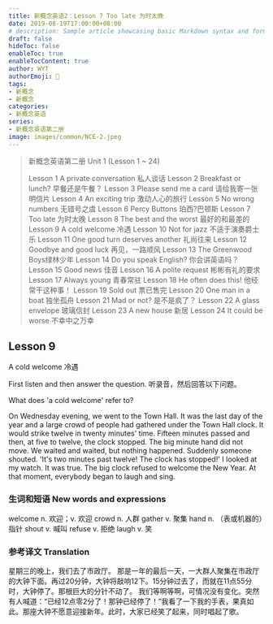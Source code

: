 ```yaml
---
title: 新概念英语2：Lesson 7 Too late 为时太晚
date: 2019-08-19T17:00:00+08:00
# description: Sample article showcasing basic Markdown syntax and formatting for HTML elements.
draft: false
hideToc: false
enableToc: true
enableTocContent: true
author: WYT
authorEmoji: 🧑
tags:
- 新概念
- 新概念
categories:
- 新概念英语
series:
- 新概念英语第二册
image: images/common/NCE-2.jpeg
---
```


> 新概念英语第二册 Unit 1 (Lesson 1 ~ 24)
> 
> Lesson 1 A private conversation 私人谈话
> Lesson 2 Breakfast or lunch? 早餐还是午餐？
> Lesson 3 Please send me a card 请给我寄一张明信片
> Lesson 4 An exciting trip 激动人心的旅行
> Lesson 5 No wrong numbers 无错号之虞
> Lesson 6 Percy Buttons 珀西?巴顿斯
> Lesson 7 Too late 为时太晚
> Lesson 8 The best and the worst 最好的和最差的
> Lesson 9 A cold welcome 冷遇
> Lesson 10 Not for jazz 不适于演奏爵士乐
> Lesson 11 One good turn deserves another 礼尚往来
> Lesson 12 Goodbye and good luck 再见，一路顺风
> Lesson 13 The Greenwood Boys绿林少年
> Lesson 14 Do you speak English? 你会讲英语吗？
> Lesson 15 Good news 佳音
> Lesson 16 A polite request 彬彬有礼的要求
> Lesson 17 Always young 青春常驻
> Lesson 18 He often does this! 他经常干这种事！
> Lesson 19 Sold out 票已售完
> Lesson 20 One man in a boat 独坐孤舟
> Lesson 21 Mad or not? 是不是疯了？
> Lesson 22 A glass envelope 玻璃信封
> Lesson 23 A new house 新居
> Lesson 24 It could be worse 不幸中之万幸



## Lesson 9
A cold welcome
冷遇

First listen and then answer the question.
听录音，然后回答以下问题。

What does 'a cold welcome' refer to?

On Wednesday evening, we went to the Town Hall. It was the last day of the year and a large crowd of people had gathered under the Town Hall clock. It would strike twelve in twenty minutes' time. Fifteen minutes passed and then, at five to twelve, the clock stopped. The big minute hand did not move. We waited and waited, but nothing happened. Suddenly someone shouted. 'It's two minutes past twelve! The clock has stopped!' I looked at my watch. It was true. The big clock refused to welcome the New Year. At that moment, everybody began to laugh and sing.

### 生词和短语 New words and expressions  

welcome  n. 欢迎；v. 欢迎
crowd  n. 人群
gather  v. 聚集
hand  n. （表或机器的）指针
shout  v. 喊叫
refuse  v. 拒绝
laugh  v. 笑

### 参考译文 Translation


星期三的晚上，我们去了市政厅。 那是一年的最后一天，一大群人聚集在市政厅的大钟下面。再过20分钟，大钟将敲响12下。15分钟过去了，而就在11点55分时，大钟停了。那根巨大的分针不动了。 我们等啊等啊，可情况没有变化。突然有人喊道：“已经12点零2分了！那钟已经停了！”我看了一下我的手表，果真如此。那座大钟不愿意迎接新年。此时，大家已经笑了起来，同时唱起了歌。

